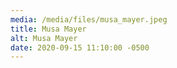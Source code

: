 ```yaml
---
media: /media/files/musa_mayer.jpeg
title: Musa Mayer
alt: Musa Mayer
date: 2020-09-15 11:10:00 -0500
---
```

